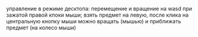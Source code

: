 управление в режиме десктопа:
перемещение и вращение на wasd при зажатой правой кпоки мыши;
взять предмет на левую, после клика на центральную кнопку мыши можно вращать (мышью) и приближать предмет (на колесо мыши)
